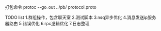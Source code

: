 打包命令
protoc --go_out ../pb/ protocol.proto

TODO list
1.群组操作，包含聊天室 
2.测试脚本 
3.nsq异步优化 
4.消息发送ip服务器路由 
5.错误优化 
6.rpc逻辑优化 
7.日志整理 